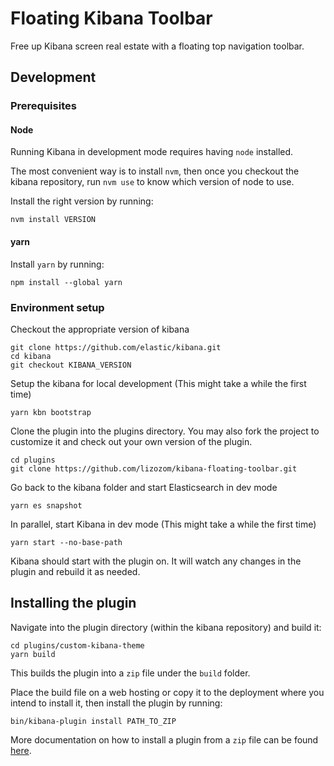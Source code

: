 # Floating Kibana Toolbar

Free up Kibana screen real estate with a floating top navigation toolbar.

## Development

### Prerequisites

#### Node

Running Kibana in development mode requires having `node` installed.

The most convenient way is to install `nvm`, then once you checkout the kibana repository, run `nvm use` to know which version of node to use.

Install the right version by running:

```
nvm install VERSION
```

#### yarn

Install `yarn` by running: 

```
npm install --global yarn
```

### Environment setup

Checkout the appropriate version of kibana

```
git clone https://github.com/elastic/kibana.git
cd kibana
git checkout KIBANA_VERSION
```

Setup the kibana for local development (This might take a while the first time)

```
yarn kbn bootstrap 
```

Clone the plugin into the plugins directory.
You may also fork the project to customize it and check out your own version of the plugin.

```
cd plugins
git clone https://github.com/lizozom/kibana-floating-toolbar.git
```

Go back to the kibana folder and start Elasticsearch in dev mode

```
yarn es snapshot
```

In parallel, start Kibana in dev mode (This might take a while the first time)

```
yarn start --no-base-path
```

Kibana should start with the plugin on.
It will watch any changes in the plugin and rebuild it as needed.

## Installing the plugin

Navigate into the plugin directory (within the kibana repository) and build it:

```
cd plugins/custom-kibana-theme
yarn build
```

This builds the plugin into a `zip` file under the `build` folder.

Place the build file on a web hosting or copy it to the deployment where you intend to install it, then install the plugin by running:

```
bin/kibana-plugin install PATH_TO_ZIP
```

More documentation on how to install a plugin from a `zip` file can be found [here](https://www.elastic.co/guide/en/kibana/master/kibana-plugins.html).